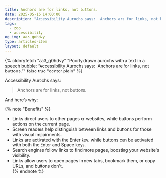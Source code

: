 ```yaml
---
title: Anchors are for links, not buttons.
date: 2025-05-15 14:00:00
description: "Accessibility Aurochs says:  Anchors are for links, not buttons."
tags:
  - zoo
  - accessibility
og_img: aa3_g0hdvy
type: articles-item
layout: default
---
```

{% cldnryfetch "aa3_g0hdvy" "Poorly drawn aurochs with a text in a speech bubble: “Accessibility Aurochs says:  Anchors are for links, not buttons.”" false true "center plain" %}

Accessibility Aurochs says:

> Anchors are for links, not buttons.

And here’s why:

{% note "Benefits" %}
- Links direct users to other pages or websites, while buttons perform actions on the current page.  
- Screen readers help distinguish between links and buttons for those with visual impairments.  
- Links are activated with the Enter key, while buttons can be activated with both the Enter and Space keys.  
- Search engines follow links to find more pages, boosting your website's visibility.  
- Links allow users to open pages in new tabs, bookmark them, or copy URLs, and buttons don't.  
{% endnote %}